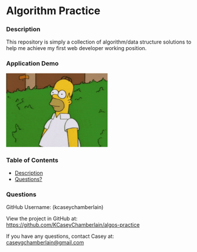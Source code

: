 # Algorithm Practice

### Description
This repository is simply a collection of algorithm/data structure solutions to help me achieve my first web developer working position.

### Application Demo
![Homer Simpson](./assets/demo.gif)

### Table of Contents
- [Description](#description)
- [Questions?](#questions)

### Questions
GitHub Username: (kcaseychamberlain) 

View the project in GitHub at: https://github.com/KCaseyChamberlain/algos-practice

If you have any questions, contact Casey at: caseygchamberlain@gmail.com
